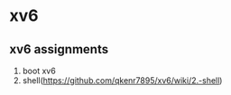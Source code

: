 xv6
==========================================================
## xv6 assignments
1. boot xv6
2. shell(https://github.com/qkenr7895/xv6/wiki/2.-shell)

